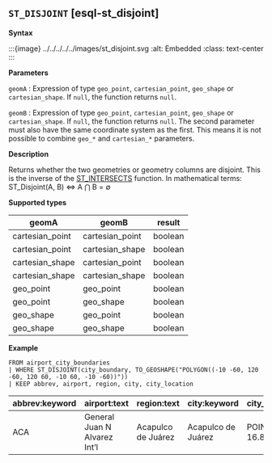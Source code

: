 ## `ST_DISJOINT` [esql-st_disjoint]

**Syntax**

:::{image} ../../../../../images/st_disjoint.svg
:alt: Embedded
:class: text-center
:::

**Parameters**

`geomA`
:   Expression of type `geo_point`, `cartesian_point`, `geo_shape` or `cartesian_shape`. If `null`, the function returns `null`.

`geomB`
:   Expression of type `geo_point`, `cartesian_point`, `geo_shape` or `cartesian_shape`. If `null`, the function returns `null`. The second parameter must also have the same coordinate system as the first. This means it is not possible to combine `geo_*` and `cartesian_*` parameters.

**Description**

Returns whether the two geometries or geometry columns are disjoint. This is the inverse of the [ST_INTERSECTS](../../esql-functions-operators.md#esql-st_intersects) function. In mathematical terms: ST_Disjoint(A, B) ⇔ A ⋂ B = ∅

**Supported types**

| geomA | geomB | result |
| --- | --- | --- |
| cartesian_point | cartesian_point | boolean |
| cartesian_point | cartesian_shape | boolean |
| cartesian_shape | cartesian_point | boolean |
| cartesian_shape | cartesian_shape | boolean |
| geo_point | geo_point | boolean |
| geo_point | geo_shape | boolean |
| geo_shape | geo_point | boolean |
| geo_shape | geo_shape | boolean |

**Example**

```esql
FROM airport_city_boundaries
| WHERE ST_DISJOINT(city_boundary, TO_GEOSHAPE("POLYGON((-10 -60, 120 -60, 120 60, -10 60, -10 -60))"))
| KEEP abbrev, airport, region, city, city_location
```

| abbrev:keyword | airport:text | region:text | city:keyword | city_location:geo_point |
| --- | --- | --- | --- | --- |
| ACA | General Juan N Alvarez Int’l | Acapulco de Juárez | Acapulco de Juárez | POINT (-99.8825 16.8636) |


